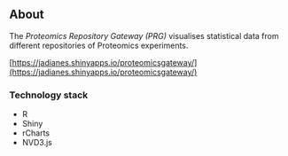 ## About

The *Proteomics Repository Gateway (PRG)* visualises statistical data from different repositories of Proteomics experiments.

[https://jadianes.shinyapps.io/proteomicsgateway/](https://jadianes.shinyapps.io/proteomicsgateway/)

### Technology stack

* R
* Shiny
* rCharts
* NVD3.js
